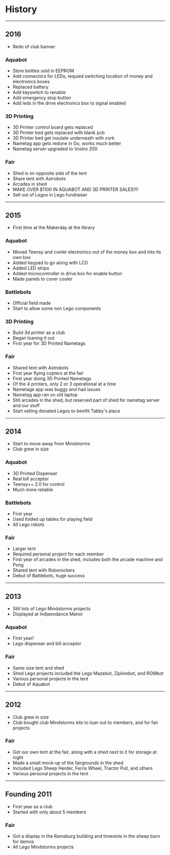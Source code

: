 # History

---
## 2016
 - Redo of club banner

### Aquabot
 - Store bottles sold in EEPROM
 - Add connectors for LEDs, requied switching location of money and electronics boxes
 - Replaced battery
 - Add keyswitch to renable
 - Add emergency stop button
 - Add leds in the drive electronics box to signal enabled
 
### 3D Printing
 - 3D Printer control board gets replaced
 - 3D Printer bed gets replaced with blank pcb
 - 3D Printer bed get insulate underneath with cork
 - Nametag app gets redone in Go, works much better
 - Nametag server upgraded to Vostro 200
 
### Fair
 - Shed is on opposite side of the tent
 - Share tent with Astrobots
 - Arcades in shed
 - MAKE OVER $1100 IN AQUABOT AND 3D PRINTER SALES!!!!
 - Sell out of Legos in Lego fundraiser

---
## 2015
 - First time at the Makerday at the library
 
### Aquabot
 - Moved Teensy and cooler electronics out of the money box and into its own box
 - Added keypad to go along with LCD
 - Added LED strips
 - Added microcontroller in drive box for enable button
 - Made panels to cover cooler
 
### Battlebots
 - Official field made
 - Start to allow some non Lego components

### 3D Printing
 - Build 3d printer as a club
 - Began loaning it out
 - First year for 3D Printed Nametags

### Fair
 - Shared tent with Astrobots
 - First year flying copters at the fair
 - First year doing 3D Printed Nametags
  - Of the 4 printers, only 2 or 3 operational at a time
  - Nametage app was buggy and had issues
  - Nametag app ran on old laptop
 - Still arcades in the shed, but reserved part of shed for nametag server and our stuff
 - Start selling donated Legos to benifit Tabby's place

---
## 2014
 - Start to move away from Mindstorms
 - Club grew in size

### Aquabot
 - 3D Printed Dispenser
 - Real bill acceptor
 - Teensy++ 2.0 for control
 - Much more reliable

### Battlebots
 - First year
 - Used folded up tables for playing field
 - All Lego robots

### Fair
 - Larger tent
 - Required personal project for each member
 - First year of arcades in the shed, includes both the arcade machine and Pong
 - Shared tent with Roborockers
 - Debut of Battlebots, huge success

---
## 2013
 - Still lots of Lego Mindstorms projects
 - Displayed at Indipendance Manor
 
### Aquabot
 - First year!
 - Lego dispenser and bill acceptor
 
### Fair
 - Same size tent and shed
 - Shed Lego projects included the Lego Mazebot, Ziplinebot, and ROMbot
 - Various personal projects in the tent
 - Debut of Aquabot

---
## 2012
 - Club grew in size
 - Club bought club Mindstorms kits to loan out to members, and for fair projects
 
### Fair
 - Got our own tent at the fair, along with a shed next to it for storage at night
 - Made a small mock-up of the fairgrounds in the shed
 - Included Lego Sheep Herder, Ferris Wheel, Tractor Pull, and others
 - Various personal projects in the tent

---
## Founding 2011
 - First year as a club
 - Started with only about 5 members
 
### Fair
 - Got a display in the Ramsburg building and timeslots in the sheep barn for demos
 - All Lego Mindstorms projects
